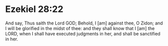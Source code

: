 # Ezekiel 28:22

And say, Thus saith the Lord GOD; Behold, I [am] against thee, O Zidon; and I will be glorified in the midst of thee: and they shall know that I [am] the LORD, when I shall have executed judgments in her, and shall be sanctified in her.